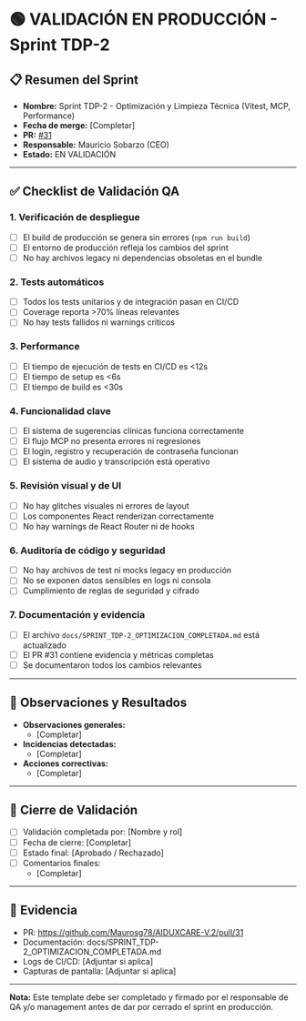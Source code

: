 # 🟢 VALIDACIÓN EN PRODUCCIÓN - Sprint TDP-2

## 📋 Resumen del Sprint
- **Nombre:** Sprint TDP-2 - Optimización y Limpieza Técnica (Vitest, MCP, Performance)
- **Fecha de merge:** [Completar]
- **PR:** [#31](https://github.com/Maurosg78/AIDUXCARE-V.2/pull/31)
- **Responsable:** Mauricio Sobarzo (CEO)
- **Estado:** EN VALIDACIÓN

---

## ✅ Checklist de Validación QA

### 1. **Verificación de despliegue**
- [ ] El build de producción se genera sin errores (`npm run build`)
- [ ] El entorno de producción refleja los cambios del sprint
- [ ] No hay archivos legacy ni dependencias obsoletas en el bundle

### 2. **Tests automáticos**
- [ ] Todos los tests unitarios y de integración pasan en CI/CD
- [ ] Coverage reporta >70% líneas relevantes
- [ ] No hay tests fallidos ni warnings críticos

### 3. **Performance**
- [ ] El tiempo de ejecución de tests en CI/CD es <12s
- [ ] El tiempo de setup es <6s
- [ ] El tiempo de build es <30s

### 4. **Funcionalidad clave**
- [ ] El sistema de sugerencias clínicas funciona correctamente
- [ ] El flujo MCP no presenta errores ni regresiones
- [ ] El login, registro y recuperación de contraseña funcionan
- [ ] El sistema de audio y transcripción está operativo

### 5. **Revisión visual y de UI**
- [ ] No hay glitches visuales ni errores de layout
- [ ] Los componentes React renderizan correctamente
- [ ] No hay warnings de React Router ni de hooks

### 6. **Auditoría de código y seguridad**
- [ ] No hay archivos de test ni mocks legacy en producción
- [ ] No se exponen datos sensibles en logs ni consola
- [ ] Cumplimiento de reglas de seguridad y cifrado

### 7. **Documentación y evidencia**
- [ ] El archivo `docs/SPRINT_TDP-2_OPTIMIZACION_COMPLETADA.md` está actualizado
- [ ] El PR #31 contiene evidencia y métricas completas
- [ ] Se documentaron todos los cambios relevantes

---

## 📝 Observaciones y Resultados

- **Observaciones generales:**
  - [Completar]
- **Incidencias detectadas:**
  - [Completar]
- **Acciones correctivas:**
  - [Completar]

---

## 🏁 Cierre de Validación

- [ ] Validación completada por: [Nombre y rol]
- [ ] Fecha de cierre: [Completar]
- [ ] Estado final: [Aprobado / Rechazado]
- [ ] Comentarios finales:
  - [Completar]

---

## 📎 Evidencia
- PR: https://github.com/Maurosg78/AIDUXCARE-V.2/pull/31
- Documentación: docs/SPRINT_TDP-2_OPTIMIZACION_COMPLETADA.md
- Logs de CI/CD: [Adjuntar si aplica]
- Capturas de pantalla: [Adjuntar si aplica]

---

**Nota:** Este template debe ser completado y firmado por el responsable de QA y/o management antes de dar por cerrado el sprint en producción. 